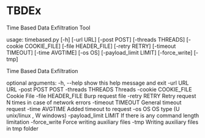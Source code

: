 # TBDEx
Time Based Data Exfiltration Tool

usage: timebased.py [-h] [-url URL] [-post POST] [-threads THREADS]
                    [-cookie COOKIE_FILE] [-file HEADER_FILE] [-retry RETRY]
                    [-timeout TIMEOUT] [-time AVGTIME] [-os OS]
                    [-payload_limit LIMIT] [-force_write] [-tmp]

Time Based Data Exfiltration

optional arguments:
  -h, --help            show this help message and exit
  -url URL              URL
  -post POST            POST
  -threads THREADS      Threads
  -cookie COOKIE_FILE   Cookie File
  -file HEADER_FILE     Burp request file
  -retry RETRY          Retry request N times in case of network errors
  -timeout TIMEOUT      General timeout request
  -time AVGTIME         Added timeout to request
  -os OS                OS type (U unix/linux , W windows)
  -payload_limit LIMIT  If there is any command length limitation
  -force_write          Force writing auxiliary files
  -tmp                  Writing auxiliary files in tmp folder
